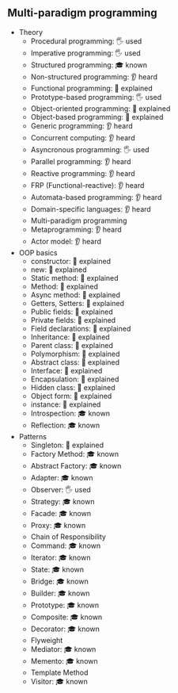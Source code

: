 ## Multi-paradigm programming

- Theory
  - Procedural programming: 🖐️ used
  - Imperative programming: 🖐️ used
  - Structured programming: 🎓 known
  - Non-structured programming: 👂 heard
  - Functional programming: 🙋 explained
  - Prototype-based programming: 🖐️ used
  - Object-oriented programming: 🙋 explained
  - Object-based programming: 🙋 explained
  - Generic programming: 👂 heard
  - Concurrent computing: 👂 heard
  - Asyncronous programming: 🖐️ used
  - Parallel programming: 👂 heard
  - Reactive programming: 👂 heard
  - FRP (Functional-reactive): 👂 heard
  - Automata-based programming: 👂 heard
  - Domain-specific languages: 👂 heard
  - Multi-paradigm programming
  - Metaprogramming: 👂 heard
  - Actor model: 👂 heard
- OOP basics
  - constructor: 🙋 explained
  - new: 🙋 explained
  - Static method: 🙋 explained
  - Method: 🙋 explained
  - Async method: 🙋 explained
  - Getters, Setters: 🙋 explained
  - Public fields: 🙋 explained
  - Private fields: 🙋 explained
  - Field declarations: 🙋 explained
  - Inheritance: 🙋 explained
  - Parent class: 🙋 explained
  - Polymorphism: 🙋 explained
  - Abstract class: 🙋 explained
  - Interface: 🙋 explained
  - Encapsulation: 🙋 explained
  - Hidden class: 🙋 explained
  - Object form: 🙋 explained
  - instance: 🙋 explained
  - Introspection: 🎓 known
  - Reflection: 🎓 known
- Patterns
  - Singleton: 🙋 explained
  - Factory Method: 🎓 known
  - Abstract Factory: 🎓 known
  - Adapter: 🎓 known
  - Observer: 🖐️ used
  - Strategy: 🎓 known
  - Facade: 🎓 known
  - Proxy: 🎓 known
  - Chain of Responsibility
  - Command: 🎓 known
  - Iterator: 🎓 known
  - State: 🎓 known
  - Bridge: 🎓 known
  - Builder: 🎓 known
  - Prototype: 🎓 known
  - Composite: 🎓 known
  - Decorator: 🎓 known
  - Flyweight
  - Mediator: 🎓 known
  - Memento: 🎓 known
  - Template Method
  - Visitor: 🎓 known
